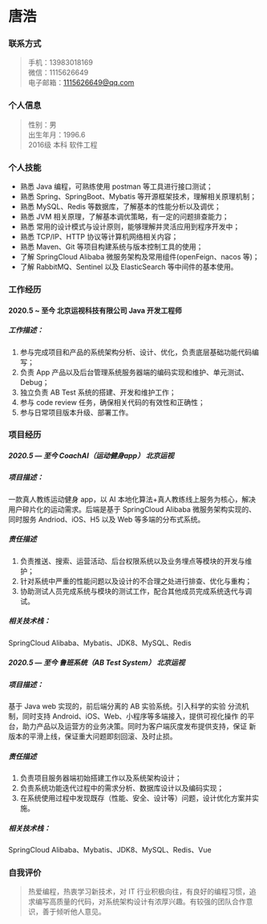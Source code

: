 # 唐浩

### 联系方式
> 手机：13983018169   
> 微信：1115626649   
> 电子邮箱：1115626649@qq.com

### 个人信息
> 性别：男   
> 出生年月：1996.6   
> 2016级    本科    软件工程   

### 个人技能
+ 熟悉 Java 编程，可熟练使用 postman 等工具进行接口测试；
+ 熟悉 Spring、SpringBoot、Mybatis 等开源框架技术，理解相关原理机制；
+ 熟悉 MySQL、Redis 等数据库，了解基本的性能分析以及调优； 
+ 熟悉 JVM 相关原理，了解基本调优策略，有一定的问题排查能力； 
+ 熟悉 常用的设计模式与设计原则，能够理解并灵活应用到程序开发中； 
+ 熟悉 TCP/IP、HTTP 协议等计算机网络相关内容； 
+ 熟悉 Maven、Git 等项目构建系统与版本控制工具的使用； 
+ 了解 SpringCloud Alibaba 微服务架构及常用组件(openFeign、nacos 等)； 
+ 了解 RabbitMQ、Sentinel 以及 ElasticSearch 等中间件的基本使用。

### 工作经历
#### 2020.5 ~ 至今  北京运视科技有限公司  Java 开发工程师
##### 工作描述：
1. 参与完成项目和产品的系统架构分析、设计、优化，负责底层基础功能代码编写；   
2. 负责 App 产品以及后台管理系统服务器端的编码实现和维护、单元测试、Debug；    
3. 独立负责 AB Test 系统的搭建、开发和维护工作；    
4. 参与 code review 任务，确保相关代码的有效性和正确性；   
5. 参与日常项目版本升级、部署工作。   

### 项目经历
##### 2020.5 — 至今     CoachAI（运动健身app）     北京运视

##### 项目描述：
一款真人教练运动健身 app，以 AI 本地化算法+真人教练线上服务为核心，解决用户碎片化的运动需求。后端是基于 SpringCloud Alibaba 微服务架构实现的、同时服务 Andriod、iOS、H5 以及 Web 等多端的分布式系统。

##### 责任描述
1. 负责推送、搜索、运营活动、后台权限系统以及业务埋点等模块的开发与维护；    
2. 针对系统中严重的性能问题以及设计的不合理之处进行排查、优化与重构；    
3. 协助测试人员完成系统与模块的测试工作，配合其他成员完成系统迭代与调试。   

##### 相关技术栈：
SpringCloud Alibaba、Mybatis、JDK8、MySQL、Redis

##### 2020.5 — 至今     鲁班系统（AB Test System）     北京运视
##### 项目描述：
基于 Java web 实现的，前后端分离的 AB 实验系统。引入科学的实验 分流机制，同时支持 Android、iOS、Web、小程序等多端接入，提供可视化操作 的平台，助力产品以及运营方的业务决策。同时为客户端灰度发布提供支持，保证 新版本的平滑上线，保证重大问题即刻回滚、及时止损。

##### 责任描述
1. 负责项目服务器端初始搭建工作以及系统架构设计；
2. 负责系统功能迭代过程中的需求分析、数据库设计以及编码实现； 
3. 在系统使用过程中发现既存（性能、安全、设计等）问题，设计优化方案并实施。

##### 相关技术栈：
SpringCloud Alibaba、Mybatis、JDK8、MySQL、Redis、Vue

### 自我评价
> 热爱编程，热衷学习新技术，对 IT 行业积极向往，有良好的编程习惯，追求编写高质量的代码，对系统架构设计有浓厚兴趣。有较强的团队合作意识，善于倾听他人意见。


